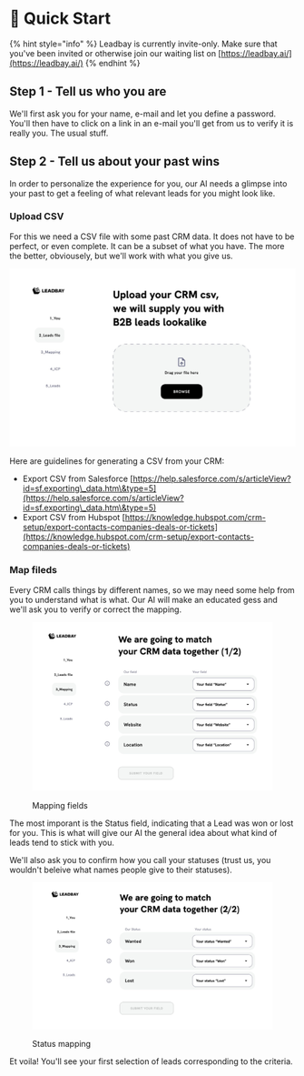 # 🚀 Quick Start

{% hint style="info" %}
Leadbay is currently invite-only. Make sure that you've been invited or otherwise join our waiting list on [https://leadbay.ai/](https://leadbay.ai/)
{% endhint %}

## Step 1 - Tell us who you are

We'll first ask you for your name, e-mail and let you define a password. You'll then have to click on a link in an e-mail you'll get from us to verify it is really you. The usual stuff.

## Step 2 - Tell us about your past wins

In order to personalize the experience for you, our AI needs a glimpse into your past to get a feeling of what relevant leads for you might look like.

### Upload CSV

For this we need a CSV file with some past CRM data. It does not have to be perfect, or even complete. It can be a subset of what you have. The more the better, obviousely, but we'll work with what you give us.

![CSV Upload](<../.gitbook/assets/Untitled 4.jpg>)

Here are guidelines for generating a CSV from your CRM:

* Export CSV from Salesforce [https://help.salesforce.com/s/articleView?id=sf.exporting\_data.htm\&type=5](https://help.salesforce.com/s/articleView?id=sf.exporting\_data.htm\&type=5)
* Export CSV from Hubspot [https://knowledge.hubspot.com/crm-setup/export-contacts-companies-deals-or-tickets](https://knowledge.hubspot.com/crm-setup/export-contacts-companies-deals-or-tickets)

### Map fileds

Every CRM calls things by different names, so we may need some help from you to understand what is what. Our AI will make an educated gess and we'll ask you to verify or correct the mapping.

<figure><img src="../.gitbook/assets/Untitled 5.jpg" alt=""><figcaption><p>Mapping fields</p></figcaption></figure>

The most imporant is the Status field, indicating that a Lead was won or lost for you. This is what will give our AI the general idea about what kind of leads tend to stick with you.

We'll also ask you to confirm how you call your statuses (trust us, you wouldn't beleive what names people give to their statuses).

<figure><img src="../.gitbook/assets/Untitled 6.jpg" alt=""><figcaption><p>Status mapping</p></figcaption></figure>



Et voila! You'll see your first selection of leads corresponding to the criteria.&#x20;

